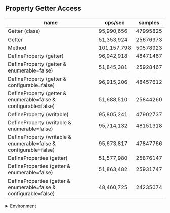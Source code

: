 ## Property Getter Access

|name|ops/sec|samples|
|-|-|-|
|Getter (class)|95,990,656|47995825|
|Getter|51,353,924|25676973|
|Method|101,157,798|50578923|
|DefineProperty (getter)|96,942,918|48471467|
|DefineProperty (getter & enumerable=false)|51,845,381|25928467|
|DefineProperty (getter & configurable=false)|96,915,206|48457612|
|DefineProperty (getter & enumerable=false & configurable=false)|51,688,510|25844260|
|DefineProperty (writable)|95,805,241|47902737|
|DefineProperty (writable & enumerable=false)|95,714,132|48151318|
|DefineProperty (writable & enumerable=false & configurable=false)|95,673,817|47847766|
|DefineProperties (getter)|51,577,980|25876147|
|DefineProperties (getter & enumerable=false)|51,863,482|25931747|
|DefineProperties (getter & enumerable=false & configurable=false)|48,460,725|24235074|


<details>
<summary>Environment</summary>

* __Machine:__ linux x64 | 4 vCPUs | 7.6GB Mem
* __Run:__ Fri Oct 17 2025 16:46:21 GMT+0000 (Coordinated Universal Time)
* __Node:__ `v22.17.1`
</details>

<!--
{"environment":{"platform":"linux","arch":"x64","cpus":4,"totalMemory":7.59783935546875},"benchmarks":[{"name":"Getter (class)","samples":47995825,"opsSec":95990656.8806639},{"name":"Getter","samples":25676973,"opsSec":51353924.73947515},{"name":"Method","samples":50578923,"opsSec":101157798.05120373},{"name":"DefineProperty (getter)","samples":48471467,"opsSec":96942918.87690465},{"name":"DefineProperty (getter & enumerable=false)","samples":25928467,"opsSec":51845381.397353984},{"name":"DefineProperty (getter & configurable=false)","samples":48457612,"opsSec":96915206.74909319},{"name":"DefineProperty (getter & enumerable=false & configurable=false)","samples":25844260,"opsSec":51688510.282560065},{"name":"DefineProperty (writable)","samples":47902737,"opsSec":95805241.76809394},{"name":"DefineProperty (writable & enumerable=false)","samples":48151318,"opsSec":95714132.8683523},{"name":"DefineProperty (writable & enumerable=false & configurable=false)","samples":47847766,"opsSec":95673817.4876877},{"name":"DefineProperties (getter)","samples":25876147,"opsSec":51577980.54118321},{"name":"DefineProperties (getter & enumerable=false)","samples":25931747,"opsSec":51863482.07139913},{"name":"DefineProperties (getter & enumerable=false & configurable=false)","samples":24235074,"opsSec":48460725.49037856}]}-->
